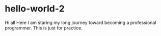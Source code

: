# hello-world-2
Hi all
Here I am staring my long journey toward becoming a professional programmer. 
This is just for practice. 
